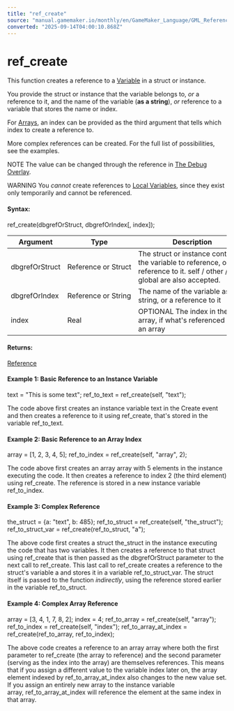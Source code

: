 ```yaml
---
title: "ref_create"
source: "manual.gamemaker.io/monthly/en/GameMaker_Language/GML_Reference/Variable_Functions/ref_create.htm"
converted: "2025-09-14T04:00:10.868Z"
---
```


# ref\_create

This function creates a reference to a [Variable](../../GML_Overview/Variables_And_Variable_Scope.md) in a struct or instance.

You provide the struct or instance that the variable belongs to, _or_ a reference to it, and the name of the variable (**as a string**), _or_ reference to a variable that stores the name or index.

For [Arrays](../../GML_Overview/Arrays.md), an index can be provided as the third argument that tells which index to create a reference to.

More complex references can be created. For the full list of possibilities, see the examples.

NOTE The value can be changed through the reference in [The Debug Overlay](../Debugging/The_Debug_Overlay.md).

WARNING You _cannot_ create references to [Local Variables](../../GML_Overview/Variables/Local_Variables.md), since they exist only temporarily and cannot be referenced.

#### Syntax:

ref\_create(dbgrefOrStruct, dbgrefOrIndex\[, index\]);

| Argument | Type | Description |
| --- | --- | --- |
| dbgrefOrStruct | Reference or Struct | The struct or instance containing the variable to reference, or a reference to it. self / other / global are also accepted. |
| dbgrefOrIndex | Reference or String | The name of the variable as a string, or a reference to it |
| index | Real | OPTIONAL The index in the array, if what's referenced is an array |

#### Returns:

[Reference](ref_create.md)

#### Example 1: Basic Reference to an Instance Variable

text = "This is some text";
ref\_to\_text = ref\_create(self, "text");

The code above first creates an instance variable text in the Create event and then creates a reference to it using ref\_create, that's stored in the variable ref\_to\_text.

#### Example 2: Basic Reference to an Array Index

array = \[1, 2, 3, 4, 5\];
ref\_to\_index = ref\_create(self, "array", 2);

The code above first creates an array array with 5 elements in the instance executing the code. It then creates a reference to index 2 (the third element) using ref\_create. The reference is stored in a new instance variable ref\_to\_index.

#### Example 3: Complex Reference

the\_struct = {a: "text", b: 485};
ref\_to\_struct = ref\_create(self, "the\_struct");
ref\_to\_struct\_var = ref\_create(ref\_to\_struct, "a");

The above code first creates a struct the\_struct in the instance executing the code that has two variables. It then creates a reference to that struct using ref\_create that is then passed as the dbgrefOrStruct parameter to the next call to ref\_create. This last call to ref\_create creates a reference to the struct's variable a and stores it in a variable ref\_to\_struct\_var. The struct itself is passed to the function _indirectly_, using the reference stored earlier in the variable ref\_to\_struct.

#### Example 4: Complex Array Reference

array = \[3, 4, 1, 7, 8, 2\];
index = 4;
ref\_to\_array = ref\_create(self, "array");
ref\_to\_index = ref\_create(self, "index");
ref\_to\_array\_at\_index = ref\_create(ref\_to\_array, ref\_to\_index);

The above code creates a reference to an array array where both the first parameter to ref\_create (the array to reference) and the second parameter (serving as the index into the array) are themselves references. This means that if you assign a different value to the variable index later on, the array element indexed by ref\_to\_array\_at\_index also changes to the new value set. If you assign an entirely new array to the instance variable array, ref\_to\_array\_at\_index will reference the element at the same index in that array.